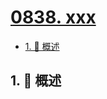 # [0838. xxx](https://github.com/Tdahuyou/TNotes.leetcode/tree/main/notes/0838.%20xxx)

<!-- region:toc -->

- [1. 📝 概述](#1--概述)

<!-- endregion:toc -->

## 1. 📝 概述
